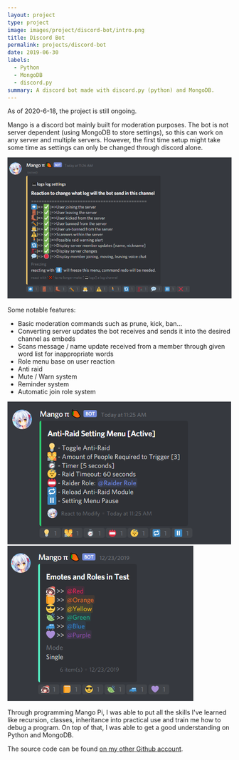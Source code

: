 ```yaml
---
layout: project
type: project
image: images/project/discord-bot/intro.png
title: Discord Bot
permalink: projects/discord-bot
date: 2019-06-30
labels:
  - Python
  - MongoDB
  - discord.py
summary: A discord bot made with discord.py (python) and MongoDB.
---
```

As of 2020-6-18, the project is still ongoing.

Mango is a discord bot mainly built for moderation purposes. The bot is not server dependent (using MongoDB to store settings), so this can work on any server and multiple servers. However, the first time setup might take some time as settings can only be changed through discord alone.

<img class="big intro" src="/images/project/discord-bot/log.png">

Some notable features:
* Basic moderation commands such as prune, kick, ban...
* Converting server updates the bot receives and sends it into the desired channel as embeds
* Scans message / name update received from a member through given word list for inappropriate words
* Role menu base on user reaction
* Anti raid
* Mute / Warn system
* Reminder system
* Automatic join role system

<div class="ui medium rounded images">
  <img class="ui images" src="/images/project/discord-bot/antiraid.png">
  <img class="ui images" src="/images/project/discord-bot/role.png">
</div>

Through programming Mango Pi, I was able to put all the skills I've learned like recursion, classes, inheritance into practical use and train me how to debug a program. On top of that, I was able to get a good understanding on Python and MongoDB.

The source code can be found [on my other Github account](https://github.com/Necom1/Mango-Pi).
